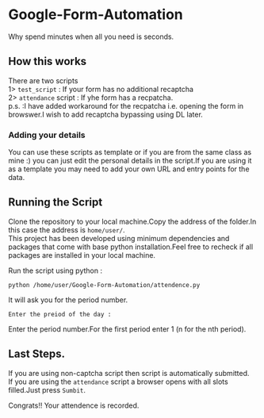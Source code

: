# Google-Form-Automation

Why spend minutes when all you need is seconds.


## How this works

There are two scripts <br>1> `test_script` : If your form has no additional recaptcha
 <br> 2> `attendance` script : If yhe form has a recpatcha.<br>
 p.s. :I have added workaround for the recpatcha i.e. opening the form in browswer.I wish to add recaptcha bypassing using DL later.


### Adding your details

You can use these scripts as template or if you are from the same class as mine :) you can just edit the personal details in the script.If you are using it as a template you may need to add your own URL and entry points for the data.

## Running the Script

Clone the repository to your local machine.Copy the address of the folder.In this case the address is `home/user/`.<br>This project has been developed using minimum dependencies and packages that come with base python installation.Feel free to recheck if all packages are installed in your local machine.

Run the script using python :


```python /home/user/Google-Form-Automation/attendence.py```


It will ask you for the period number.

```Enter the preiod of the day :```

Enter the period number.For the first period enter 1 (n for the nth period).

## Last Steps.

If you are using non-captcha script then script is automatically submitted.<br>If you are using the  `attendance` script a browser opens with all slots filled.Just press `Sumbit`.

Congrats!! Your attendence is recorded.
